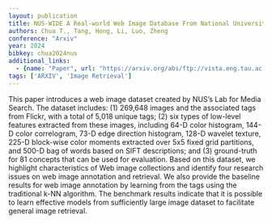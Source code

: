 ```yaml
---
layout: publication
title: NUS-WIDE A Real-world Web Image Database From National University Of Singapore
authors: Chua T., Tang, Hong, Li, Luo, Zheng
conference: "Arxiv"
year: 2024
bibkey: chua2024nus
additional_links:
  - {name: "Paper", url: "https://arxiv.org/abs/ftp://vista.eng.tau.ac.il/dropbox/Litman/NUS-WIDE%20Homepage/NUS-WIDE%20Homepage.html"}
tags: ['ARXIV', 'Image Retrieval']
---
```

<p>This paper introduces a web image dataset created by NUS’s Lab for
Media Search. The dataset includes: (1) 269,648 images and the
associated tags from Flickr, with a total of 5,018 unique tags; (2) six
types of low-level features extracted from these images, including 64-D
color histogram, 144-D color correlogram, 73-D edge direction histogram,
128-D wavelet texture, 225-D block-wise color moments extracted over 5x5
fixed grid partitions, and 500-D bag of words based on SIFT
descriptions; and (3) ground-truth for 81 concepts that can be used for
evaluation. Based on this dataset, we highlight characteristics of Web
image collections and identify four research issues on web image
annotation and retrieval. We also provide the baseline results for web
image annotation by learning from the tags using the traditional k-NN
algorithm. The benchmark results indicate that it is possible to learn
effective models from sufficiently large image dataset to facilitate
general image retrieval.</p>
